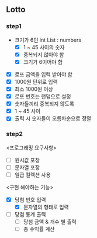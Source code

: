 ## Lotto

### step1

- 크기가 6인 int List : numbers
    - [x] 1 ~ 45 사이의 숫자
    - [x] 중복되지 않아야 함
    - [x] 크기가 6이어야 함

- [x] 로또 금액을 입력 받아야 함
- [x] 1000원 단위로 입력
- [x] 최소 1000원 이상
- [x] 로또 번호는 랜덤으로 설정
- [x] 숫자들끼리 중복되지 않도록
- [x] 1 ~ 45 사이
- [x] 출력 시 숫자들이 오름차순으로 정렬

### step2

<프로그래밍 요구사항>

- [ ] 원시값 포장
- [ ] 문자열 포장
- [ ] 일급 컬렉션 사용

<구현 해야하는 기능>

- [x] 당첨 번호 입력
    - [x] 문자열의 형태로 입력
- [ ] 당첨 통계 출력
    - [ ] 당첨 금액 & 개수 별 출력
    - [ ] 총 수익률 계산